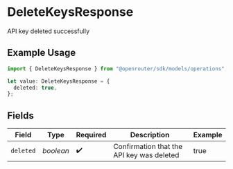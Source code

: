 # DeleteKeysResponse

API key deleted successfully

## Example Usage

```typescript
import { DeleteKeysResponse } from "@openrouter/sdk/models/operations";

let value: DeleteKeysResponse = {
  deleted: true,
};
```

## Fields

| Field                                     | Type                                      | Required                                  | Description                               | Example                                   |
| ----------------------------------------- | ----------------------------------------- | ----------------------------------------- | ----------------------------------------- | ----------------------------------------- |
| `deleted`                                 | *boolean*                                 | :heavy_check_mark:                        | Confirmation that the API key was deleted | true                                      |